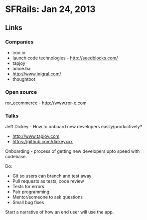 # SFRails: Jan 24, 2013

## Links

### Companies

* iron.io
* launch code technologies - http://seedblocks.com/
* tapjoy
* amoe.ba
* http://www.inigral.com/
* thoughtbot

### Open source
ror_ecommerce - http://www.ror-e.com

### Talks
Jeff Dickey - How to onboard new developers easily/productively?

* http://www.tapjoy.com
* https://github.com/dickeyxxx

Onboarding - process of getting new developers upto speed with codebase.

Do:

* Git so users can branch and test away
* Pull requests as tests, code review
* Tests for errors
* Pair programming
* Mentor/someone to ask questions
* Small bug fixes

Start a narrative of how an end user will use the app.
